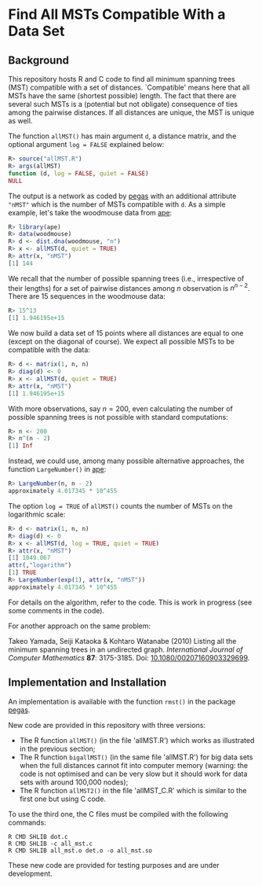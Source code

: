 # Find All MSTs Compatible With a Data Set

## Background

This repository hosts R and C code to find all minimum spanning trees (MST) compatible with a set of distances. `Compatible' means here that all MSTs have the same (shortest possible) length. The fact that there are several such MSTs is a (potential but not obligate) consequence of ties among the pairwise distances. If all distances are unique, the MST is unique as well.

The function `allMST()` has main argument `d`, a distance matrix, and the optional argument `log = FALSE` explained below:

```r
R> source("allMST.R")
R> args(allMST)
function (d, log = FALSE, quiet = FALSE)
NULL	
```

The output is a network as coded by [pegas](https://github.com/emmanuelparadis/pegas/) with an additional attribute `"nMST"` which is the number of MSTs compatible with `d`. As a simple example, let's take the woodmouse data from [ape](https://github.com/emmanuelparadis/ape/):

```r
R> library(ape)
R> data(woodmouse)
R> d <- dist.dna(woodmouse, "n")
R> x <- allMST(d, quiet = TRUE)
R> attr(x, "nMST")
[1] 144
```

We recall that the number of possible spanning trees (i.e., irrespective of their lengths) for a set of pairwise distances among $n$ observation is $n^{n - 2}$. There are 15 sequences in the woodmouse data:

```r
R> 15^13
[1] 1.946195e+15
```

We now build a data set of 15 points where all distances are equal to one (except on the diagonal of course). We expect all possible MSTs to be compatible with the data:

```r
R> d <- matrix(1, n, n)
R> diag(d) <- 0
R> x <- allMST(d, quiet = TRUE)
R> attr(x, "nMST")
[1] 1.946195e+15
```

With more observations, say $n=200$, even calculating the number of possible spanning trees is not possible with standard computations:

```r
R> n <- 200
R> n^(n - 2)
[1] Inf
```

Instead, we could use, among many possible alternative approaches, the function `LargeNumber()` in [ape](https://github.com/emmanuelparadis/ape/):

```r
R> LargeNumber(n, n - 2)
approximately 4.017345 * 10^455
```

The option `log = TRUE` of `allMST()` counts the number of MSTs on the logarithmic scale:

```r
R> d <- matrix(1, n, n)
R> diag(d) <- 0
R> x <- allMST(d, log = TRUE, quiet = TRUE)
R> attr(x, "nMST")
[1] 1049.067
attr(,"logarithm")
[1] TRUE
R> LargeNumber(exp(1), attr(x, "nMST"))
approximately 4.017345 * 10^455
```

For details on the algorithm, refer to the code. This is work in progress (see some comments in the code).

For another approach on the same problem:

Takeo Yamada, Seiji Kataoka & Kohtaro Watanabe (2010) Listing all the minimum spanning trees in an undirected graph. *International Journal of Computer Mathematics* **87**: 3175-3185. Doi: [10.1080/00207160903329699](https://doi.org/10.1080/00207160903329699).

## Implementation and Installation

An implementation is available with the function `rmst()` in the package [pegas](https://github.com/emmanuelparadis/pegas/).

New code are provided in this repository with three versions:

- The R function `allMST()` (in the file 'allMST.R') which works as illustrated in the previous section;
- The R function `bigallMST()` (in the same file 'allMST.R') for big data sets when the full distances cannot fit into computer memory (warning: the code is not optimised and can be very slow but it should work for data sets with around 100,000 nodes);
- The R function `allMST2()` in the file 'allMST_C.R' which is similar to the first one but using C code.

To use the third one, the C files must be compiled with the following commands:

```
R CMD SHLIB dot.c
R CMD SHLIB -c all_mst.c
R CMD SHLIB all_mst.o det.o -o all_mst.so
```

These new code are provided for testing purposes and are under development.
